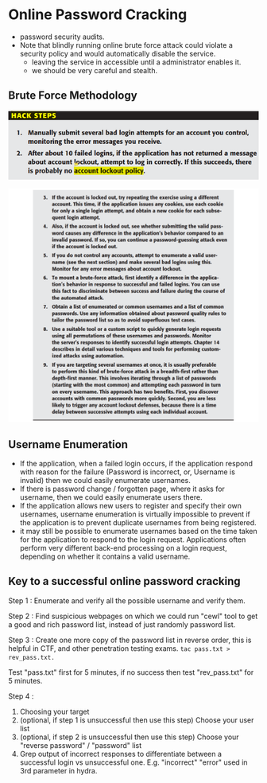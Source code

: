 # Online Password Cracking

* password security audits.
* Note that blindly running online brute force attack could violate a security policy and would automatically disable the service.
  * leaving the service in accessible until a administrator enables it.
  * we should be very careful and stealth.

## Brute Force Methodology

![](../../../.gitbook/assets/image%20%28123%29.png)

![](../../../.gitbook/assets/image%20%28124%29.png)

## Username Enumeration

* If the application, when a failed login occurs, if the application respond with reason for the failure \(Password is incorrect, or, Username is invalid\) then we could easily enumerate usernames.
* If there is password change / forgotten page, where it asks for username, then we could easily enumerate users there.
* If the application allows new users to register and specify their own usernames, username enumeration is virtually impossible to prevent if the application is to prevent duplicate usernames from being registered.
* it may still be possible to enumerate usernames based on the time taken for the application to respond to the login request. Applications often perform very different back-end processing on a login request, depending on whether it contains a valid username.

## Key to a successful online password cracking

Step 1 : Enumerate and verify all the possible username and verify them.

Step 2 : Find suspicious webpages on which we could run "cewl" tool to get a good and rich password list, instead of just randomly password list.

Step 3 : Create one more copy of the password list in reverse order, this is helpful in CTF, and other penetration testing exams. `tac pass.txt > rev_pass.txt.` 

Test "pass.txt" first for 5 minutes, if no success then test "rev\_pass.txt" for 5 minutes.

Step 4 :

1. Choosing your target
2. \(optional, if step 1 is unsuccessful then use this step\) Choose your user list
3. \(optional, if step 2 is unsuccessful then use this step\) Choose your "reverse password" / "password" list
4. Grep output of incorrect responses to differentiate between a successful login vs unsuccessful one. E.g. "incorrect" "error" used in 3rd parameter in hydra.

